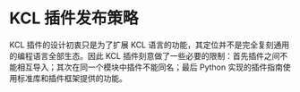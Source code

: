 # KCL 插件发布策略

KCL 插件的设计初衷只是为了扩展 KCL 语言的功能，其定位并不是完全复刻通用的编程语言全部生态。因此 KCL 插件刻意做了一些必要的限制：首先插件之间不能相互导入；其次在同一个模块中插件不能同名；最后 Python 实现的插件指南使用标准库和插件框架提供的功能。

